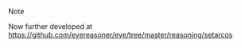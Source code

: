 > [!NOTE]  
> Now further developed at https://github.com/eyereasoner/eye/tree/master/reasoning/setarcos
